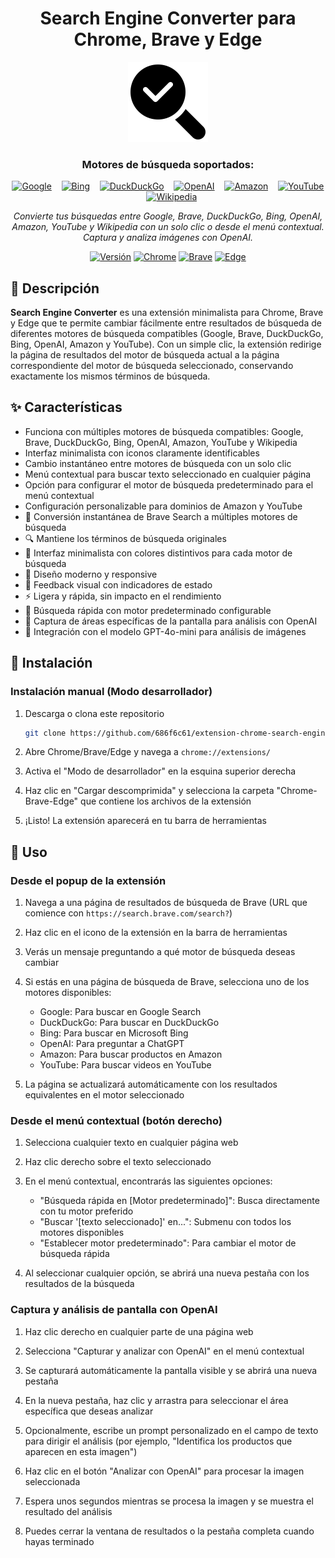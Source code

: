 <div align="center">

# Search Engine Converter para Chrome, Brave y Edge

<img src="images/icon256.png" alt="Search Engine Converter Logo" width="128px" height="128px">

### Motores de búsqueda soportados:

[<img src="https://www.google.com/favicon.ico" width="32" alt="Google">](https://www.google.com) &nbsp;&nbsp;
[<img src="https://www.bing.com/favicon.ico" width="32" alt="Bing">](https://www.bing.com) &nbsp;&nbsp;
[<img src="https://duckduckgo.com/favicon.ico" width="32" alt="DuckDuckGo">](https://duckduckgo.com) &nbsp;&nbsp;
[<img src="https://upload.wikimedia.org/wikipedia/commons/0/04/ChatGPT_logo.svg" width="32" alt="OpenAI">](https://chat.openai.com) &nbsp;&nbsp;
[<img src="https://www.amazon.es/favicon.ico" width="32" alt="Amazon">](https://www.amazon.es) &nbsp;&nbsp;
[<img src="https://www.youtube.com/favicon.ico" width="32" alt="YouTube">](https://www.youtube.com) &nbsp;&nbsp;
[<img src="https://es.wikipedia.org/static/favicon/wikipedia.ico" width="32" alt="Wikipedia">](https://es.wikipedia.org)

_Convierte tus búsquedas entre Google, Brave, DuckDuckGo, Bing, OpenAI, Amazon, YouTube y Wikipedia con un solo clic o desde el menú contextual. Captura y analiza imágenes con OpenAI._

[![Versión](https://img.shields.io/badge/versi%C3%B3n-1.1-blue)](https://github.com/686f6c61/extension-chrome-search-engine-converter)
[![Chrome](https://img.shields.io/badge/Chrome-compatible-brightgreen)](https://github.com/686f6c61/extension-chrome-search-engine-converter)
[![Brave](https://img.shields.io/badge/Brave-compatible-brightgreen)](https://github.com/686f6c61/extension-chrome-search-engine-converter)
[![Edge](https://img.shields.io/badge/Edge-compatible-brightgreen)](https://github.com/686f6c61/extension-chrome-search-engine-converter)

</div>

## 📝 Descripción

**Search Engine Converter** es una extensión minimalista para Chrome, Brave y Edge que te permite cambiar fácilmente entre resultados de búsqueda de diferentes motores de búsqueda compatibles (Google, Brave, DuckDuckGo, Bing, OpenAI, Amazon y YouTube). Con un simple clic, la extensión redirige la página de resultados del motor de búsqueda actual a la página correspondiente del motor de búsqueda seleccionado, conservando exactamente los mismos términos de búsqueda.

## ✨ Características

- Funciona con múltiples motores de búsqueda compatibles: Google, Brave, DuckDuckGo, Bing, OpenAI, Amazon, YouTube y Wikipedia
- Interfaz minimalista con iconos claramente identificables
- Cambio instantáneo entre motores de búsqueda con un solo clic
- Menú contextual para buscar texto seleccionado en cualquier página
- Opción para configurar el motor de búsqueda predeterminado para el menú contextual
- Configuración personalizable para dominios de Amazon y YouTube
- 🔄 Conversión instantánea de Brave Search a múltiples motores de búsqueda
- 🔍 Mantiene los términos de búsqueda originales
- 🎨 Interfaz minimalista con colores distintivos para cada motor de búsqueda
- 📱 Diseño moderno y responsive
- 🔔 Feedback visual con indicadores de estado
- ⚡ Ligera y rápida, sin impacto en el rendimiento
- 🔐 Búsqueda rápida con motor predeterminado configurable
- 📸 Captura de áreas específicas de la pantalla para análisis con OpenAI
- 🤖 Integración con el modelo GPT-4o-mini para análisis de imágenes

## 🚀 Instalación

### Instalación manual (Modo desarrollador)

1. Descarga o clona este repositorio
   ```bash
   git clone https://github.com/686f6c61/extension-chrome-search-engine-converter.git
   ```

2. Abre Chrome/Brave/Edge y navega a `chrome://extensions/`

3. Activa el "Modo de desarrollador" en la esquina superior derecha

4. Haz clic en "Cargar descomprimida" y selecciona la carpeta "Chrome-Brave-Edge" que contiene los archivos de la extensión

5. ¡Listo! La extensión aparecerá en tu barra de herramientas

## 🔧 Uso

### Desde el popup de la extensión

1. Navega a una página de resultados de búsqueda de Brave (URL que comience con `https://search.brave.com/search?`)

2. Haz clic en el icono de la extensión en la barra de herramientas

3. Verás un mensaje preguntando a qué motor de búsqueda deseas cambiar

4. Si estás en una página de búsqueda de Brave, selecciona uno de los motores disponibles:
   - Google: Para buscar en Google Search
   - DuckDuckGo: Para buscar en DuckDuckGo
   - Bing: Para buscar en Microsoft Bing
   - OpenAI: Para preguntar a ChatGPT
   - Amazon: Para buscar productos en Amazon
   - YouTube: Para buscar videos en YouTube

5. La página se actualizará automáticamente con los resultados equivalentes en el motor seleccionado

### Desde el menú contextual (botón derecho)

1. Selecciona cualquier texto en cualquier página web

2. Haz clic derecho sobre el texto seleccionado

3. En el menú contextual, encontrarás las siguientes opciones:
   - "Búsqueda rápida en [Motor predeterminado]": Busca directamente con tu motor preferido
   - "Buscar '[texto seleccionado]' en...": Submenu con todos los motores disponibles
   - "Establecer motor predeterminado": Para cambiar el motor de búsqueda rápida

4. Al seleccionar cualquier opción, se abrirá una nueva pestaña con los resultados de la búsqueda

### Captura y análisis de pantalla con OpenAI

1. Haz clic derecho en cualquier parte de una página web

2. Selecciona "Capturar y analizar con OpenAI" en el menú contextual

3. Se capturará automáticamente la pantalla visible y se abrirá una nueva pestaña

4. En la nueva pestaña, haz clic y arrastra para seleccionar el área específica que deseas analizar

5. Opcionalmente, escribe un prompt personalizado en el campo de texto para dirigir el análisis (por ejemplo, "Identifica los productos que aparecen en esta imagen")

6. Haz clic en el botón "Analizar con OpenAI" para procesar la imagen seleccionada

7. Espera unos segundos mientras se procesa la imagen y se muestra el resultado del análisis

8. Puedes cerrar la ventana de resultados o la pestaña completa cuando hayas terminado
